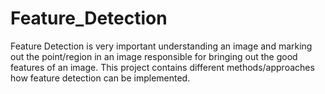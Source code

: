 # Feature_Detection
Feature Detection is very important understanding an image and marking out the point/region in an image responsible for bringing out the good features of an image. This project contains different methods/approaches how feature detection can be implemented.
